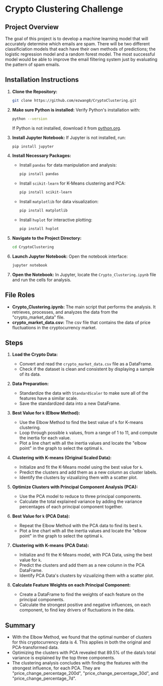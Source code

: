 # Crypto Clustering Challenge

## Project Overview


The goal of this project is to develop a machine learning model that will accurately determine which emails are spam. There will be two different classificiation models that each have their own methods of predictions; the logistic regression model and a random forest model. The most successful model would be able to improve the email filtering system just by evaluating the pattern of spam emails.


## Installation Instructions

1. **Clone the Repository:**
   ```bash
   git clone https://github.com/ezwang8/CryptoClustering.git
   ```

2. **Make sure Python is installed:**
   Verify Python's installation with:
   ```bash
   python --version
   ```
   If Python is not installed, download it from [python.org](https://www.python.org/downloads/).

3. **Install Jupyter Notebook:**
   If Jupyter is not installed, run:
   ```bash
   pip install jupyter
   ```

4. **Install Necessary Packages:**

   - Install `pandas` for data manipulation and analysis:
     ```bash
     pip install pandas
     ```

   - Install `scikit-learn` for K-Means clustering and PCA:
     ```bash
     pip install scikit-learn
     ```

   - Install `matplotlib` for data visualization:
     ```bash
     pip install matplotlib
     ```

   - Install `hvplot` for interactive plotting:
     ```bash
     pip install hvplot
     ```

5. **Navigate to the Project Directory:**
   ```bash
   cd CryptoClustering
   ```

6. **Launch Jupyter Notebook:**
   Open the notebook interface:
   ```bash
   jupyter notebook
   ```

7. **Open the Notebook:**
   In Jupyter, locate the `Crypto_Clustering.ipynb` file and run the cells for analysis.

## File Roles
- **Crypto_Clustering.ipynb:** The main script that performs the analysis. It retrieves, processes, and analyzes the data from the "crypto_market_data" file.
- **crypto_market_data.csv:** The csv file that contains the data of price fluctuations in the cryptocurrency market.

## Steps

1. **Load the Crypto Data:**
   - Convert and read the `crypto_market_data.csv` file as a DataFrame.
   - Check if the dataset is clean and consistent by displaying a sample of its data.

2. **Data Preparation:**
   - Standardize the data with `StandardScaler` to make sure all of the features have a similar scale.
   - Save the standardized data into a new DataFrame.

3. **Best Value for `k` (Elbow Method):**
   - Use the Elbow Method to find the best value of `k` for K-means clustering.
   - Loop through possible `k` values, from a range of 1 to 11, and compute the inertia for each value.
   - Plot a line chart with all the inertia values and locate the "elbow point" in the graph to select the optimal `k`.

4. **Clustering with K-means (Original Scaled Data):**
   - Initialize and fit the K-Means model using the best value for `k`.
   - Predict the clusters and add them as a new column as cluster labels.
   - Identify the clusters by vizualizing them with a scatter plot.

5. **Optimize Clusters with Principal Component Analysis (PCA):**
   - Use the PCA model to reduce to three principal components.
   - Calculate the total explained variance by adding the variance percentages of each principal component together.

6. **Best Value for `k` (PCA Data):**
   - Repeat the Elbow Method with the PCA data to find its best `k`.
   - Plot a line chart with all the inertia values and locate the "elbow point" in the graph to select the optimal `k`.

7. **Clustering with K-means (PCA Data):**
   - Initialize and fit the K-Means model, with PCA Data, using the best value for `k`.
   - Predict the clusters and add them as a new column in the PCA DataFrame.
   - Identify PCA Data's clusters by vizualizing them with a scatter plot.

8. **Calculate Feature Weights on each Principal Component:**
   - Create a DataFrame to find the weights of each feature on the principal components.
   - Calculate the strongest positive and negative influences, on each component, to find key drivers of fluctuations in the data.

## Summary
- With the Elbow Method, we found that the optimal number of clusters for this cryptocurrency data is 4. This applies in both the original and PCA-transformed data.
- Optimizing the clusters with PCA revealed that 89.5% of the data’s total variance is explained by the top three components.
- The clustering analysis concludes with finding the features with the strongest influence, for each PCA. They are "price_change_percentage_200d", "price_change_percentage_30d", and "price_change_percentage_7d".
